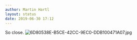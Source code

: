 ```yaml
---
author: Martin Hartl
layout: status
date: 2019-06-30 17:12
---
```

So close.
![6D80538E-B5CE-42CC-9EC0-DDB100471A07.jpg](http://share.hartl.co/micro/6D80538E-B5CE-42CC-9EC0-DDB100471A07.jpg)